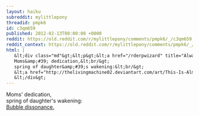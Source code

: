 ```yaml
---
layout: haiku
subreddit: mylittlepony
threadid: pmpk6
id: c3qm659
published: 2012-02-13T00:00:00 +0000
reddit: https://old.reddit.com/r/mylittlepony/comments/pmpk6/_/c3qm659
reddit_context: https://old.reddit.com/r/mylittlepony/comments/pmpk6/_/c3qm659?context=3
html: |
   &lt;div class="md"&gt;&lt;p&gt;&lt;a href="/rderpwizard" title="Always Relevant / Brave Face And Stable Time Loop / Paper Bag Princess"&gt;&lt;/a&gt;
   Moms&amp;#39; dedication,&lt;br/&gt;
   spring of daughter&amp;#39;s wakening:&lt;br/&gt;
   &lt;a href="http://thelivingmachine02.deviantart.com/art/This-Is-Almost-Eerie-268391861"&gt;Bubble dissonance.&lt;/a&gt;&lt;/p&gt;
   &lt;/div&gt;
---
```


[](/rderpwizard "Always Relevant / Brave Face And Stable Time Loop / Paper Bag Princess")
Moms' dedication,  
spring of daughter's wakening:  
[Bubble dissonance.](http://thelivingmachine02.deviantart.com/art/This-Is-Almost-Eerie-268391861)